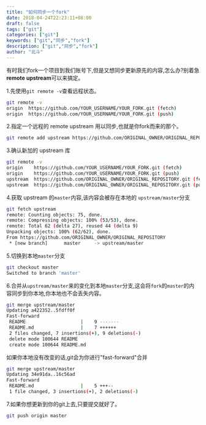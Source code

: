 ```yaml
---
title: "如何同步一个fork"
date: 2018-04-24T22:23:11+08:00
draft: false
tags: ["git"]
categories: ["git"]
keywords: ["git","同步","fork"]
description: ["git","同步","fork"]
author: "北斗"
---
```

有时我们fork一个项目到我们账号下,但是又想同步更新原先的内容,怎么办?别着急 **remote upstream**可以来搞定。

1.先使用`git remote -v`查看远程状态。
```bash
git remote -v
origin  https://github.com/YOUR_USERNAME/YOUR_FORK.git (fetch)
origin  https://github.com/YOUR_USERNAME/YOUR_FORK.git (push)
```

2.指定一个远程的 remote upstream 用以同步,也就是你fork而来的那个。
```bash
git remote add upstream https://github.com/ORIGINAL_OWNER/ORIGINAL_REPOSITORY.git
```

3.确认新加的 upstream 库
```bash
git remote -v
origin    https://github.com/YOUR_USERNAME/YOUR_FORK.git (fetch)
origin    https://github.com/YOUR_USERNAME/YOUR_FORK.git (push)
upstream  https://github.com/ORIGINAL_OWNER/ORIGINAL_REPOSITORY.git (fetch)
upstream  https://github.com/ORIGINAL_OWNER/ORIGINAL_REPOSITORY.git (push)
```

4.获取 upstream 的`master`内容,该内容会被存在本地的 `upstream/master`分支
```bash
git fetch upstream
remote: Counting objects: 75, done.
remote: Compressing objects: 100% (53/53), done.
remote: Total 62 (delta 27), reused 44 (delta 9)
Unpacking objects: 100% (62/62), done.
From https://github.com/ORIGINAL_OWNER/ORIGINAL_REPOSITORY
 * [new branch]      master     -> upstream/master
```

5.切换到本地`master`分支
```bash
git checkout master
Switched to branch 'master'
```

6.合并从`upstream/master`来的变化到本地`master`分支,这会将`fork`的`master`的内容同步到你本地,你本地也不会丢失内容。
```bash
git merge upstream/master
Updating a422352..5fdff0f
Fast-forward
 README                    |    9 -------
 README.md                 |    7 ++++++
 2 files changed, 7 insertions(+), 9 deletions(-)
 delete mode 100644 README
 create mode 100644 README.md
```
如果你本地没有改变的话,git会为你进行"fast-forward"合并
```bash
git merge upstream/master
Updating 34e91da..16c56ad
Fast-forward
 README.md                 |    5 +++--
 1 file changed, 3 insertions(+), 2 deletions(-)
```

7.如果你想更新到你的git上去,只要提交就好了。
```bash
git push origin master
```



